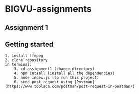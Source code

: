 # BIGVU-assignments
## Assignment 1
## Getting started
```
1. install ffmpeg
2. clone repository
in terminal:
    3. cd assignment1 (change directory)
    4. npm intsall (install all the dependencies)
    5. node index.js (to run this project)
    6. send post request using [Postman] (https://www.toolsqa.com/postman/post-request-in-postman/)
```
### 
